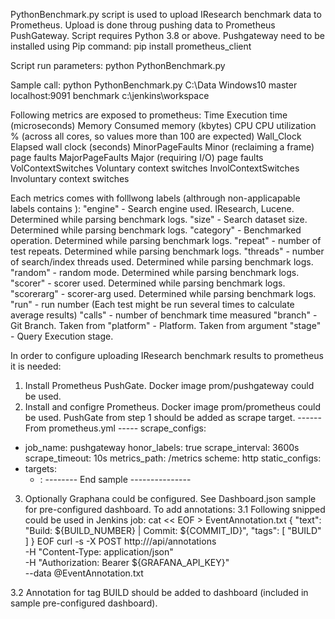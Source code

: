 PythonBenchmark.py script is used to upload IResearch benchmark data to Prometheus.
Upload is done throug pushing data to Prometheus PushGateway. Script requires Python 3.8 or above.
Pushgateway need to be installed using Pip command: pip install prometheus_client

Script run parameters:
python PythonBenchmark.py <Path-to-benchmark-logs> <Platform-used-to-run-benchmark> <Branch-user-to-run-benchmark> <Push-gate-url> <Job-name> <Benchmarks-working-dir>

Sample call: python PythonBenchmark.py C:\Data Windows10 master localhost:9091 benchmark c:\jenkins\workspace

Following metrics are exposed to prometheus:
Time                 Execution time (microseconds)
Memory               Consumed memory (kbytes)
CPU                  CPU utilization % (across all cores, so values more than 100 are expected)
Wall_Clock           Elapsed wall clock (seconds)
MinorPageFaults      Minor (reclaiming a frame) page faults
MajorPageFaults      Major (requiring I/O) page faults
VolContextSwitches   Voluntary context switches
InvolContextSwitches Involuntary context switches

Each metrics comes with folllwong labels (althrough non-applicapable labels contains <None>):
"engine" - Search engine used. IResearch, Lucene. Determined while parsing benchmark logs.
"size"   - Search dataset size. Determined while parsing benchmark logs.
"category" - Benchmarked operation. Determined while parsing benchmark logs.
"repeat"  - number of test repeats. Determined while parsing benchmark logs.
"threads" - number of search/index threads used. Determined while parsing benchmark logs.
"random"  - random mode. Determined while parsing benchmark logs.
"scorer"  - scorer used. Determined while parsing benchmark logs.
"scorerarg" - scorer-arg used. Determined while parsing benchmark logs.
"run" - run number (Each test might be run several times to calculate average results)
"calls" - number of benchmark time measured
"branch" - Git Branch. Taken from <Branch-user-to-run-benchmark>
"platform" - Platform. Taken from <Platform-used-to-run-benchmark> argument
"stage" - Query Execution stage.

In order to configure uploading IResearch benchmark results to prometheus it is needed:

1. Install Prometheus PushGate.
  Docker image prom/pushgateway could be used.
2. Install and configre Prometheus. 
  Docker image prom/prometheus could be used.
  PushGate from step 1 should be added as scrape target.
  ------ From prometheus.yml -----
  scrape_configs:
  - job_name: pushgateway
  honor_labels: true
  scrape_interval: 3600s
  scrape_timeout: 10s
  metrics_path: /metrics
  scheme: http
  static_configs:
  - targets:
    - <Pushgate Host>:<Pushgate port>
  -------- End sample ---------------

3. Optionally Graphana could be configured.
	See Dashboard.json sample for pre-configured dashboard.
  To add annotations:
  3.1 Following snipped could be used in Jenkins job:
  cat << EOF > EventAnnotation.txt
  {
    "text": "Build: ${BUILD_NUMBER} | Commit: ${COMMIT_ID}",
    "tags": [ "BUILD" ]
  }
  EOF
  curl -s -X POST http://<Graphana-host>/api/annotations \
    -H "Content-Type: application/json" \
    -H "Authorization: Bearer ${GRAFANA_API_KEY}" \
    --data @EventAnnotation.txt

  3.2 Annotation for tag BUILD should be added to dashboard (included in sample pre-configured dashboard).
